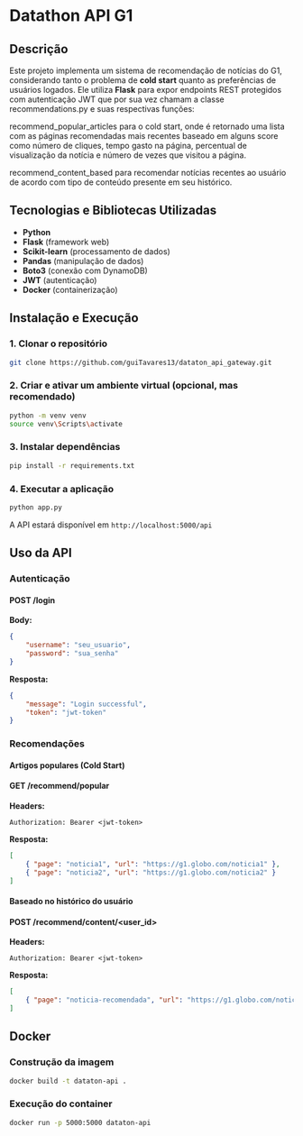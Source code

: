 # Datathon API G1

## Descrição

Este projeto implementa um sistema de recomendação de notícias do G1, considerando tanto o problema de **cold start** quanto as preferências de usuários
logados. Ele utiliza **Flask** para expor endpoints REST protegidos com autenticação JWT que por sua vez chamam a classe recommendations.py e suas 
respectivas funções:

recommend_popular_articles para o cold start, onde é retornado uma lista com as páginas recomendadas mais recentes baseado em alguns score como 
número de cliques, tempo gasto na página, percentual de visualização da notícia e número de vezes que visitou a página.

recommend_content_based para recomendar notícias recentes ao usuário de acordo com tipo de conteúdo presente em seu histórico.

## Tecnologias e Bibliotecas Utilizadas

- **Python**
- **Flask** (framework web)
- **Scikit-learn** (processamento de dados)
- **Pandas** (manipulação de dados)
- **Boto3** (conexão com DynamoDB)
- **JWT** (autenticação)
- **Docker** (containerização)

## Instalação e Execução

### 1. Clonar o repositório

```bash
git clone https://github.com/guiTavares13/dataton_api_gateway.git
```

### 2. Criar e ativar um ambiente virtual (opcional, mas recomendado)

```bash
python -m venv venv
source venv\Scripts\activate
```

### 3. Instalar dependências

```bash
pip install -r requirements.txt
```

### 4. Executar a aplicação

```bash
python app.py
```

A API estará disponível em `http://localhost:5000/api`

## Uso da API

### **Autenticação**

#### **POST /login**

**Body:**

```json
{
    "username": "seu_usuario",
    "password": "sua_senha"
}
```

**Resposta:**

```json
{
    "message": "Login successful",
    "token": "jwt-token"
}
```

### **Recomendações**

#### **Artigos populares (Cold Start)**

#### **GET  /recommend/popular**

**Headers:**

```
Authorization: Bearer <jwt-token>
```
**Resposta:**

```json
[
    { "page": "noticia1", "url": "https://g1.globo.com/noticia1" },
    { "page": "noticia2", "url": "https://g1.globo.com/noticia2" }
]
```

#### **Baseado no histórico do usuário**

#### **POST   /recommend/content/<user_id>**

**Headers:**

```
Authorization: Bearer <jwt-token>
```

**Resposta:**

```json
[
    { "page": "noticia-recomendada", "url": "https://g1.globo.com/noticia-recomendada" }
]
```

## Docker

### Construção da imagem

```bash
docker build -t dataton-api .
```

### Execução do container

```bash
docker run -p 5000:5000 dataton-api
```
